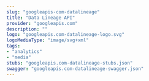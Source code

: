 ```yaml
---
slug: "googleapis-com-datalineage"
title: "Data Lineage API"
provider: "googleapis.com"
description: ""
logo: "googleapis.com-datalineage-logo.svg"
logoMediaType: "image/svg+xml"
tags:
- "analytics"
- "media"
stubs: "googleapis.com-datalineage-stubs.json"
swagger: "googleapis.com-datalineage-swagger.json"
---
```


